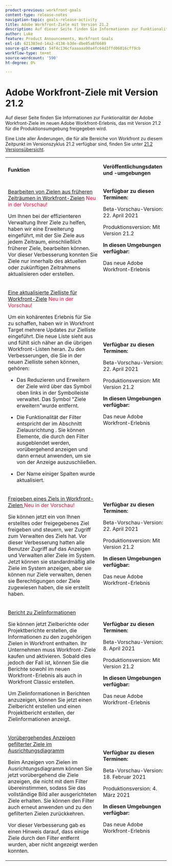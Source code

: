 ```yaml
---
product-previous: workfront-goals
content-type: release-notes
navigation-topic: goals-release-activity
title: Adobe Workfront-Ziele mit Version 21.2
description: Auf dieser Seite finden Sie Informationen zur Funktionalität der Adobe Workfront-Ziele im neuen Adobe Workfront-Erlebnis, das mit Version 21.2 für die Produktionsumgebung freigegeben wird.
author: Luke
feature: Product Announcements, Workfront Goals
exl-id: 621303ed-14a2-4138-b3de-dbe85a8f6689
source-git-commit: 54f4c136cfaaaaaa90a4fc64d3ffd06816cff9cb
workflow-type: tm+mt
source-wordcount: '590'
ht-degree: 0%

---
```


# Adobe Workfront-Ziele mit Version 21.2

Auf dieser Seite finden Sie Informationen zur Funktionalität der Adobe Workfront-Ziele im neuen Adobe Workfront-Erlebnis, das mit Version 21.2 für die Produktionsumgebung freigegeben wird.

Eine Liste aller Änderungen, die für alle Bereiche von Workfront zu diesem Zeitpunkt im Versionszyklus 21.2 verfügbar sind, finden Sie unter [21.2 Versionsübersicht](../../../../product-announcements/product-releases/21.2-release-activity/21-2-release-overview.md).

<table style="table-layout:auto"> 
 <col> 
 <col> 
 <tbody> 
  <tr> 
   <td> <p><strong>Funktion</strong> </p> </td> 
   <td> <p><strong>Veröffentlichungsdaten und -umgebungen</strong> </p> </td> 
  </tr> 
  <tr data-mc-conditions=""> 
   <td> <p><a href="../../../../product-announcements/product-releases/goals-release-activity/goals-21.2-release/goals-apr-19.md#top" class="MCXref xref" xrefformat="{para}">Bearbeiten von Zielen aus früheren Zeiträumen in Workfront-Zielen</a> <span class="uitext" style="color: #dc143c;">Neu in der Vorschau!</span></p> <p>Um Ihnen bei der effizienteren Verwaltung Ihrer Ziele zu helfen, haben wir eine Erweiterung eingeführt, mit der Sie Ziele aus jedem Zeitraum, einschließlich früherer Ziele, bearbeiten können. Vor dieser Verbesserung konnten Sie Ziele nur innerhalb des aktuellen oder zukünftigen Zeitrahmens aktualisieren oder erstellen.</p> </td> 
   <td><strong>Verfügbar zu diesen Terminen:</strong> <p>Beta-Vorschau-Version: 22. April 2021</p> <p>Produktionsversion: Mit Version 21.2</p> <p><strong>In diesen Umgebungen verfügbar:</strong> </p> <p>Das neue Adobe Workfront-Erlebnis </p> </td> 
  </tr> 
  <tr data-mc-conditions=""> 
   <td> <p><a href="../../../../product-announcements/product-releases/goals-release-activity/goals-21.2-release/goals-apr-19.md#an" class="MCXref xref" xrefformat="{para}">Eine aktualisierte Zielliste für Workfront-Ziele</a> <span class="uitext" style="color: #dc143c;">Neu in der Vorschau!</span></p> <p>Um ein kohärentes Erlebnis für Sie zu schaffen, haben wir in Workfront Target mehrere Updates zur Zielliste eingeführt. Die neue Liste sieht aus und fühlt sich näher an die übrigen Workfront-Listen heran. Zu den Verbesserungen, die Sie in der neuen Zielliste sehen können, gehören:</p> 
    <ul> 
     <li> <p>Das Reduzieren und Erweitern der Ziele wird über das Symbol oben links in der Symbolleiste verwaltet. Das Symbol "Ziele erweitern"wurde entfernt.</p> </li> 
     <li> <p>Die Funktionalität der Filter entspricht der im Abschnitt Zielausrichtung . Sie können Elemente, die durch den Filter ausgeblendet werden, vorübergehend anzeigen und dann erneut anwenden, um sie von der Anzeige auszuschließen.</p> </li> 
     <li> <p>Der Name einiger Spalten wurde aktualisiert.</p> </li> 
    </ul> </td> 
   <td><strong>Verfügbar zu diesen Terminen:</strong> <p>Beta-Vorschau-Version: 22. April 2021</p> <p>Produktionsversion: Mit Version 21.2</p> <p><strong>In diesen Umgebungen verfügbar:</strong> </p> <p>Das neue Adobe Workfront-Erlebnis </p> </td> 
  </tr> 
  <tr data-mc-conditions=""> 
   <td> <p><a href="../../../../product-announcements/product-releases/goals-release-activity/goals-21.2-release/goals-apr-19.md#share" class="MCXref xref" xrefformat="{para}">Freigeben eines Ziels in Workfront-Zielen </a> <span class="uitext" style="color: #dc143c;">Neu in der Vorschau!</span></p> <p>Sie können jetzt ein von Ihnen erstelltes oder freigegebenes Ziel freigeben und steuern, wer Zugriff zum Verwalten des Ziels hat. Vor dieser Verbesserung hatten alle Benutzer Zugriff auf das Anzeigen und Verwalten aller Ziele im System. Jetzt können sie standardmäßig alle Ziele im System anzeigen, aber sie können nur Ziele verwalten, denen sie Berechtigungen oder Ziele zugewiesen haben, die sie erstellt haben.</p> </td> 
   <td><strong>Verfügbar zu diesen Terminen:</strong> <p>Beta-Vorschau-Version: 22. April 2021</p> <p>Produktionsversion: Mit Version 21.2</p> <p><strong>In diesen Umgebungen verfügbar:</strong> </p> <p>Das neue Adobe Workfront-Erlebnis </p> </td> 
  </tr> 
  <tr data-mc-conditions=""> 
   <td> <p><a href="../../../../product-announcements/product-releases/goals-release-activity/goals-21.2-release/goals-apr-5.md#top" class="MCXref xref" xrefformat="{para}">Bericht zu Zielinformationen</a> </p> <p>Sie können jetzt Zielberichte oder Projektberichte erstellen, die Informationen zu den zugehörigen Zielen in Workfront enthalten. Ihr Unternehmen muss Workfront-Ziele kaufen und aktivieren. Sobald dies jedoch der Fall ist, können Sie die Berichte sowohl im neuen Workfront-Erlebnis als auch in Workfront Classic erstellen.</p> <p>Um Zielinformationen in Berichten anzuzeigen, können Sie jetzt einen Zielbericht erstellen und einen Projektbericht erstellen, der Zielinformationen anzeigt.</p> </td> 
   <td><strong>Verfügbar zu diesen Terminen:</strong> <p>Beta-Vorschau-Version: 8. April 2021</p> <p>Produktionsversion: Mit Version 21.2</p> <p><strong>In diesen Umgebungen verfügbar:</strong> </p> <p>Das neue Adobe Workfront-Erlebnis </p> </td> 
  </tr> 
  <tr data-mc-conditions=""> 
   <td> <p><a href="../../../../product-announcements/product-releases/goals-release-activity/goals-21.2-release/goals-feb-15.md#top" class="MCXref xref" xrefformat="{para}">Vorübergehendes Anzeigen gefilterter Ziele im Ausrichtungsdiagramm</a> </p> <p>Beim Anzeigen von Zielen im Ausrichtungsdiagramm können Sie jetzt vorübergehend die Ziele anzeigen, die nicht mit dem Filter übereinstimmen, sodass Sie das vollständige Bild aller ausgerichteten Ziele erhalten. Sie können den Filter auch erneut anwenden und zu den gefilterten Zielen zurückkehren.</p> <p>Vor dieser Verbesserung gab es einen Hinweis darauf, dass einige Ziele durch den Filter entfernt wurden, aber nicht angezeigt werden konnten.</p> </td> 
   <td><strong>Verfügbar zu diesen Terminen:</strong> <p>Beta-Vorschau-Version: 18. Februar 2021</p> <p>Produktionsversion: 4. März 2021</p> <p><strong>In diesen Umgebungen verfügbar:</strong> </p> <p>Das neue Adobe Workfront-Erlebnis </p> </td> 
  </tr> 
 </tbody> 
</table>
